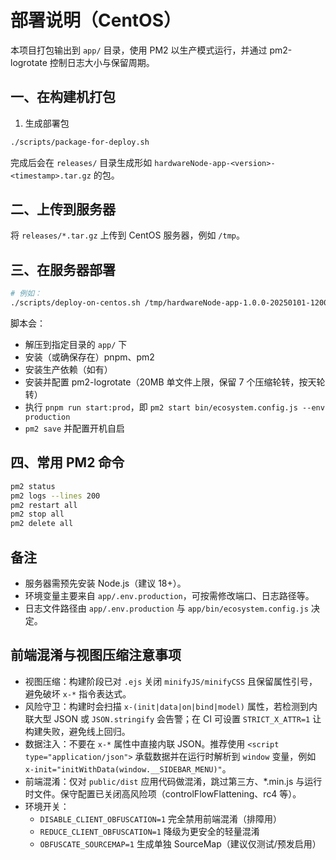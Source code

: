 # 部署说明（CentOS）

本项目打包输出到 `app/` 目录，使用 PM2 以生产模式运行，并通过 pm2-logrotate 控制日志大小与保留周期。

## 一、在构建机打包

1. 生成部署包

```bash
./scripts/package-for-deploy.sh
```

完成后会在 `releases/` 目录生成形如 `hardwareNode-app-<version>-<timestamp>.tar.gz` 的包。

## 二、上传到服务器

将 `releases/*.tar.gz` 上传到 CentOS 服务器，例如 `/tmp`。

## 三、在服务器部署

```bash
# 例如：
./scripts/deploy-on-centos.sh /tmp/hardwareNode-app-1.0.0-20250101-120000.tar.gz /opt/hardwareNode
```

脚本会：
- 解压到指定目录的 `app/` 下
- 安装（或确保存在）pnpm、pm2
- 安装生产依赖（如有）
- 安装并配置 pm2-logrotate（20MB 单文件上限，保留 7 个压缩轮转，按天轮转）
- 执行 `pnpm run start:prod`，即 `pm2 start bin/ecosystem.config.js --env production`
- `pm2 save` 并配置开机自启

## 四、常用 PM2 命令

```bash
pm2 status
pm2 logs --lines 200
pm2 restart all
pm2 stop all
pm2 delete all
```

## 备注

- 服务器需预先安装 Node.js（建议 18+）。
- 环境变量主要来自 `app/.env.production`，可按需修改端口、日志路径等。
- 日志文件路径由 `app/.env.production` 与 `app/bin/ecosystem.config.js` 决定。

## 前端混淆与视图压缩注意事项

- 视图压缩：构建阶段已对 `.ejs` 关闭 `minifyJS/minifyCSS` 且保留属性引号，避免破坏 `x-*` 指令表达式。
- 风险守卫：构建时会扫描 `x-(init|data|on|bind|model)` 属性，若检测到内联大型 JSON 或 `JSON.stringify` 会告警；在 CI 可设置 `STRICT_X_ATTR=1` 让构建失败，避免线上回归。
- 数据注入：不要在 `x-*` 属性中直接内联 JSON。推荐使用 `<script type="application/json">` 承载数据并在运行时解析到 `window` 变量，例如 `x-init="initWithData(window.__SIDEBAR_MENU)"`。
- 前端混淆：仅对 `public/dist` 应用代码做混淆，跳过第三方、*.min.js 与运行时文件。保守配置已关闭高风险项（controlFlowFlattening、rc4 等）。
- 环境开关：
	- `DISABLE_CLIENT_OBFUSCATION=1` 完全禁用前端混淆（排障用）
	- `REDUCE_CLIENT_OBFUSCATION=1` 降级为更安全的轻量混淆
	- `OBFUSCATE_SOURCEMAP=1` 生成单独 SourceMap（建议仅测试/预发启用）